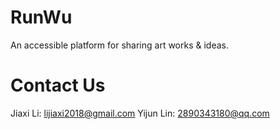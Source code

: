 # RunWu
An accessible platform for sharing art works & ideas.

# Contact Us
Jiaxi Li: lijiaxi2018@gmail.com
Yijun Lin: 2890343180@qq.com